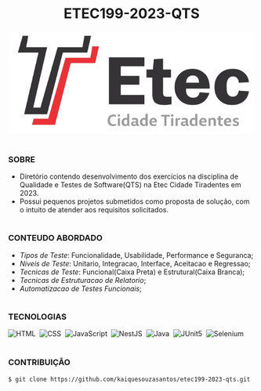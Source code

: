 <h1 align=center>ETEC199-2023-QTS</h1>

<p align="center">
  <img src="etec.png" width="500">
</p>

#
### SOBRE

- Diretório contendo desenvolvimento dos exercícios na disciplina de Qualidade e Testes de Software(QTS) na Etec Cidade Tiradentes em 2023.
- Possui pequenos projetos submetidos como proposta de solução, com o intuito de atender aos requisitos solicitados.

#
### CONTEUDO ABORDADO

- *Tipos de Teste*: Funcionalidade, Usabilidade, Performance e Seguranca;
- *Niveis de Teste*: Unitario, Integracao, Interface, Aceitacao e Regressao;
- *Tecnicas de Teste*: Funcional(Caixa Preta) e Estrutural(Caixa Branca);
- *Tecnicas de Estruturacao de Relatorio*;
- *Automatizacao de Testes Funcionais*;

#
### TECNOLOGIAS
![HTML](https://img.shields.io/badge/HTML-0D1117?style=for-the-badge&logo=html5&labelColor=0D1117)&nbsp;
![CSS](https://img.shields.io/badge/CSS-0D1117?style=for-the-badge&logo=CSS3&logoColor=1572B6&labelColor=0D1117)&nbsp;
![JavaScript](https://img.shields.io/badge/JavaScript-0D1117?style=for-the-badge&logo=javascript&labelColor=0D1117&textColor=0D1117)&nbsp;
![NestJS](https://img.shields.io/badge/nestjs-0D1117?style=for-the-badge&logo=nestjs&logoColor=E0234E&labelColor=0D1117&textColor=0D1117)&nbsp;
![Java](https://img.shields.io/badge/Java-0D1117?style=for-the-badge&logo=openjdk&logoColor=white&labelColor=0D1117)&nbsp;
![JUnit5](https://img.shields.io/badge/Junit5-0D1117?style=for-the-badge&logo=junit5&logoColor=25A162&labelColor=0D1117)&nbsp;
![Selenium](https://img.shields.io/badge/-selenium-0D1117?style=for-the-badge&logo=selenium&logoColor=%43B02A&labelColor=0D1117)&nbsp;

#
### CONTRIBUIÇÃO

```
$ git clone https://github.com/kaiquesouzasantos/etec199-2023-qts.git 
```

